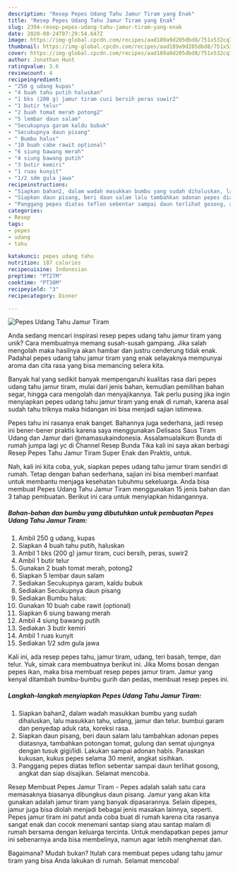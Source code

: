 ```yaml
---
description: "Resep Pepes Udang Tahu Jamur Tiram yang Enak"
title: "Resep Pepes Udang Tahu Jamur Tiram yang Enak"
slug: 2394-resep-pepes-udang-tahu-jamur-tiram-yang-enak
date: 2020-08-24T07:29:54.647Z
image: https://img-global.cpcdn.com/recipes/aad189a9d205dbd8/751x532cq70/pepes-udang-tahu-jamur-tiram-foto-resep-utama.jpg
thumbnail: https://img-global.cpcdn.com/recipes/aad189a9d205dbd8/751x532cq70/pepes-udang-tahu-jamur-tiram-foto-resep-utama.jpg
cover: https://img-global.cpcdn.com/recipes/aad189a9d205dbd8/751x532cq70/pepes-udang-tahu-jamur-tiram-foto-resep-utama.jpg
author: Jonathan Hunt
ratingvalue: 3.6
reviewcount: 4
recipeingredient:
- "250 g udang kupas"
- "4 buah tahu putih haluskan"
- "1 bks (200 g) jamur tiram cuci bersih peras suwir2"
- "1 butir telur"
- "2 buah tomat merah potong2"
- "5 lembar daun salam"
- "Secukupnya garam kaldu bubuk"
- "Secukupnya daun pisang"
- " Bumbu halus"
- "10 buah cabe rawit optional"
- "6 siung bawang merah"
- "4 siung bawang putih"
- "3 butir kemiri"
- "1 ruas kunyit"
- "1/2 sdm gula jawa"
recipeinstructions:
- "Siapkan bahan2, dalam wadah masukkan bumbu yang sudah dihaluskan, lalu masukkan tahu, udang, jamur dan telur. bumbui garam dan penyedap aduk rata, koreksi rasa."
- "Siapkan daun pisang, beri daun salam lalu tambahkan adonan pepes diatasnya, tambahkan potongan tomat, gulung dan semat ujungnya dengan tusuk gigi/lidi. Lakukan sampai adonan habis. Panaskan kukusan, kukus pepes selama 30 menit, angkat sisihkan."
- "Panggang pepes diatas teflon sebentar sampai daun terlihat gosong, angkat dan siap disajikan. Selamat mencoba."
categories:
- Resep
tags:
- pepes
- udang
- tahu

katakunci: pepes udang tahu 
nutrition: 187 calories
recipecuisine: Indonesian
preptime: "PT27M"
cooktime: "PT38M"
recipeyield: "3"
recipecategory: Dinner

---
```



![Pepes Udang Tahu Jamur Tiram](https://img-global.cpcdn.com/recipes/aad189a9d205dbd8/751x532cq70/pepes-udang-tahu-jamur-tiram-foto-resep-utama.jpg)

Anda sedang mencari inspirasi resep pepes udang tahu jamur tiram yang unik? Cara membuatnya memang susah-susah gampang. Jika salah mengolah maka hasilnya akan hambar dan justru cenderung tidak enak. Padahal pepes udang tahu jamur tiram yang enak selayaknya mempunyai aroma dan cita rasa yang bisa memancing selera kita.

Banyak hal yang sedikit banyak mempengaruhi kualitas rasa dari pepes udang tahu jamur tiram, mulai dari jenis bahan, kemudian pemilihan bahan segar, hingga cara mengolah dan menyajikannya. Tak perlu pusing jika ingin menyiapkan pepes udang tahu jamur tiram yang enak di rumah, karena asal sudah tahu triknya maka hidangan ini bisa menjadi sajian istimewa.

Pepes tahu ini rasanya enak banget. Bahannya juga sederhana, jadi resep ini bener-bener praktis karena saya menggunakan Delisaos Saus Tiram Udang dan Jamur dari @mamasukaindonesia. Assalamualaikum Bunda di rumah jumpa lagi yc di Channel Resep Bunda Tika kali ini saya akan berbagi Resep Pepes Tahu Jamur Tiram Super Enak dan Praktis, untuk.


Nah, kali ini kita coba, yuk, siapkan pepes udang tahu jamur tiram sendiri di rumah. Tetap dengan bahan sederhana, sajian ini bisa memberi manfaat untuk membantu menjaga kesehatan tubuhmu sekeluarga. Anda bisa membuat Pepes Udang Tahu Jamur Tiram menggunakan 15 jenis bahan dan 3 tahap pembuatan. Berikut ini cara untuk menyiapkan hidangannya.

<!--inarticleads1-->

##### Bahan-bahan dan bumbu yang dibutuhkan untuk pembuatan Pepes Udang Tahu Jamur Tiram:

1. Ambil 250 g udang, kupas
1. Siapkan 4 buah tahu putih, haluskan
1. Ambil 1 bks (200 g) jamur tiram, cuci bersih, peras, suwir2
1. Ambil 1 butir telur
1. Gunakan 2 buah tomat merah, potong2
1. Siapkan 5 lembar daun salam
1. Sediakan Secukupnya garam, kaldu bubuk
1. Sediakan Secukupnya daun pisang
1. Sediakan  Bumbu halus:
1. Gunakan 10 buah cabe rawit (optional)
1. Siapkan 6 siung bawang merah
1. Ambil 4 siung bawang putih
1. Sediakan 3 butir kemiri
1. Ambil 1 ruas kunyit
1. Sediakan 1/2 sdm gula jawa


Kali ini, ada resep pepes tahu, jamur tiram, udang, teri basah, tempe, dan telur. Yuk, simak cara membuatnya berikut ini. Jika Moms bosan dengan pepes ikan, maka bisa membuat resep pepes jamur tiram. Jamur yang kenyal ditambah bumbu-bumbu gurih dan pedas, membuat resep pepes ini. 

<!--inarticleads2-->

##### Langkah-langkah menyiapkan Pepes Udang Tahu Jamur Tiram:

1. Siapkan bahan2, dalam wadah masukkan bumbu yang sudah dihaluskan, lalu masukkan tahu, udang, jamur dan telur. bumbui garam dan penyedap aduk rata, koreksi rasa.
1. Siapkan daun pisang, beri daun salam lalu tambahkan adonan pepes diatasnya, tambahkan potongan tomat, gulung dan semat ujungnya dengan tusuk gigi/lidi. Lakukan sampai adonan habis. Panaskan kukusan, kukus pepes selama 30 menit, angkat sisihkan.
1. Panggang pepes diatas teflon sebentar sampai daun terlihat gosong, angkat dan siap disajikan. Selamat mencoba.


Resep Membuat Pepes Jamur Tiram - Pepes adalah salah satu cara memasaknya biasanya dibungkus daun pisang. Jamur yang akan kita gunakan adalah jamur tiram yang banyak dipasarannya. Selain dipepes, jamur juga bisa diolah menjadi bebagai jenis masakan lainnya, seperti. Pepes jamur tiram ini patut anda coba buat di rumah karena cita rasanya sangat enak dan cocok menemani santap siang atau santap malam di rumah bersama dengan keluarga tercinta. Untuk mendapatkan pepes jamur ini sebenarnya anda bisa membelinya, namun agar lebih menghemat dan. 

Bagaimana? Mudah bukan? Itulah cara membuat pepes udang tahu jamur tiram yang bisa Anda lakukan di rumah. Selamat mencoba!
